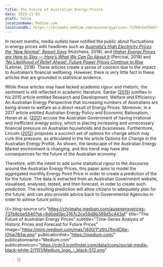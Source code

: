 ```yaml
---
title: The Future of Australian Energy Prices
date: 2019-11-02
draft: false
locationName: Medium.com
locationURL: https://chrimaho.medium.com/ausenergyprices-737b9cbe5540?sk=8d0dd0bc3167c2ce59d9b389d5c443af
---
```


In recent months, media outlets have notified the public about fluctuations in energy prices with headlines such as [*Australia’s High Electricity Prices the ‘New Normal’, Report Says*](https://www.theguardian.com/australia-news/2018/jul/01/australias-high-electricity-prices-the-new-normal-report-says) (Hutchens, 2018), and [*Higher Energy Prices are Here to Stay — Here’s What We Can Do About It*](http://theconversation.com/higher-energy-prices-are-here-to-stay-heres-what-we-can-do-about-it-99187) (Percival, 2018) and [*‘No Likelihood of Relief Ahead’: Future Power Prices Continue to Rise*](https://www.smh.com.au/business/the-economy/no-likelihood-of-relief-ahead-future-power-prices-continue-to-rise-20181030-p50cu1.html) (Latimer, 2018). These articles create a sense of concern due to the impact to Australian’s financial wellbeing. However, there is very little fact in these articles that are grounded in statistical evidence.

While these articles may have lacked academic rigour and rhetoric, the sentiment is still reflected in academic literature. Sardar ([2015](https://chrimaho.medium.com/ausenergyprices-737b9cbe5540/#0fc1)) justifies in his 2015 article entitled Research and Development, Welfare and Efficiency: An Australian Energy Perspective that increasing numbers of Australians are being driven to welfare as a direct result of Energy Prices. Moreover, in a 2017 article entitled Australian Energy Policy and Economic Rationalism, Horan et al. ([2017](https://chrimaho.medium.com/ausenergyprices-737b9cbe5540/#7274)) accuse the Australian Government of having irrational and inefficient energy policy, which is placing increasing and unnecessary financial pressure on Australian households and businesses. Furthermore, Lincoln ([2012](https://chrimaho.medium.com/ausenergyprices-737b9cbe5540/#7e9e)) proposes a succinct set of options for change which may curb this pressure, as articulated in the his article Options for Change in the Australian Energy Profile. As shown, the landscape of the Australian Energy Market environment is changing, and this trend may have dire consequences for the future of the Australian economy.

Therefore, with the intent to add some statistical rigour to the discourse around the Australian Energy Prices, this paper aims to model the aggregated monthly Energy Point Price in order to create a prediction of the for the future. The data is extracted from an Australian Government website, visualised, analysed, tested, and then forecast, in order to create such prediction. The resulting prediction will allow citizens to adequately plan for the future, and can also provide advice back to Governmental Agencies in order to advise future policy.

<!--more-->

{{< blog-source
    url="https://chrimaho.medium.com/ausenergyprices-737b9cbe5540?sk=8d0dd0bc3167c2ce59d9b389d5c443af"
    title="The Future of Australian Energy Prices"
    subtitle="Time-Series Analysis of Historic Prices and Forecast for Future Prices"
    image="https://miro.medium.com/max/1400/1*zthtJ1fm4D6e-jOIjw783w.png"
    publicationlink="https://medium.com/"
    publicationname="Medium.com"
    publicationicon="https://cdn3.iconfinder.com/data/icons/social-media-black-white-2/1151/Medium_logo_-_black-512.png"
>}}